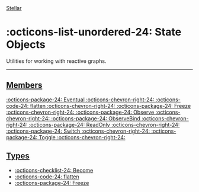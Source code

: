 <div class="stellardoc-api-breadcrumbs">
<a href="../">Stellar</a>
</div>

<h1 class="stellardoc-api-header" markdown>
<span class="stellardoc-api-icon" markdown>:octicons-list-unordered-24:</span>
<span class="stellardoc-api-name">State Objects</span>
</h1>

Utilities for working with reactive graphs.

---

<div class="grid" markdown>

<div class="stellardoc-api-section" markdown>

## [Members](./members/)

<a href="./members/eventual">
	<span class="stellardoc-api-icon" markdown>:octicons-package-24:</span>
	<span class="stellardoc-api-name">Eventual</span>
	<span class="stellardoc-api-section-arrow" markdown>:octicons-chevron-right-24:</span>
</a>

<a href="./members/flatten">
	<span class="stellardoc-api-icon" markdown>:octicons-code-24:</span>
	<span class="stellardoc-api-name">flatten</span>
	<span class="stellardoc-api-section-arrow" markdown>:octicons-chevron-right-24:</span>
</a>

<a href="./members/freeze">
	<span class="stellardoc-api-icon" markdown>:octicons-package-24:</span>
	<span class="stellardoc-api-name">Freeze</span>
	<span class="stellardoc-api-section-arrow" markdown>:octicons-chevron-right-24:</span>
</a>

<a href="./members/observe">
	<span class="stellardoc-api-icon" markdown>:octicons-package-24:</span>
	<span class="stellardoc-api-name">Observe</span>
	<span class="stellardoc-api-section-arrow" markdown>:octicons-chevron-right-24:</span>
</a>

<a href="./members/observe-bind">
	<span class="stellardoc-api-icon" markdown>:octicons-package-24:</span>
	<span class="stellardoc-api-name">ObserveBind</span>
	<span class="stellardoc-api-section-arrow" markdown>:octicons-chevron-right-24:</span>
</a>

<a href="./members/read-only">
	<span class="stellardoc-api-icon" markdown>:octicons-package-24:</span>
	<span class="stellardoc-api-name">ReadOnly</span>
	<span class="stellardoc-api-section-arrow" markdown>:octicons-chevron-right-24:</span>
</a>

<a href="./members/switch">
	<span class="stellardoc-api-icon" markdown>:octicons-package-24:</span>
	<span class="stellardoc-api-name">Switch</span>
	<span class="stellardoc-api-section-arrow" markdown>:octicons-chevron-right-24:</span>
</a>

<a href="./members/toggle">
	<span class="stellardoc-api-icon" markdown>:octicons-package-24:</span>
	<span class="stellardoc-api-name">Toggle</span>
	<span class="stellardoc-api-section-arrow" markdown>:octicons-chevron-right-24:</span>
</a>

</div>

<div class="stellardoc-api-section" markdown>

## [Types](./members/)

- [:octicons-checklist-24: Become](./members/eventual.md)
- [:octicons-code-24: flatten](./members/flatten.md)
- [:octicons-package-24: Freeze](./members/Freeze.md)

</div>

</div>